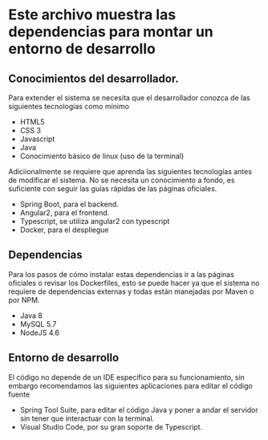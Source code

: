 # Este archivo muestra las dependencias para montar un entorno de desarrollo

## Conocimientos del desarrollador.

Para extender el sistema se necesita que el desarrollador conozca de las siguientes tecnologías como mínimo

 * HTML5
 * CSS 3
 * Javascript
 * Java
 * Conocimiento básico de linux (uso de la terminal)

Adiciionalmente se requiere que aprenda las siguientes tecnologías antes de modificar el sistema. No se necesita un conocimiento a fondo, es suficiente con seguir las guías rápidas de las páginas oficiales.

* Spring Boot, para el backend.
* Angular2, para el frontend.
* Typescript, se utiliza angular2 con typescript
* Docker, para el despliegue


## Dependencias

Para los pasos de cómo instalar estas dependencias ir a las páginas oficiales o revisar los Dockerfiles, esto se puede hacer ya que el sistema no requiere de dependencias externas y todas están manejadas por Maven o por NPM.

* Java 8
* MySQL 5.7
* NodeJS 4.6

## Entorno de desarrollo

El código no depende de un IDE específico para su funcionamiento, sin embargo recomendamos las siguientes aplicaciones para editar el código fuente

* Spring Tool Suite, para editar el código Java y poner a andar el servidor sin tener que interactuar con la terminal.
* Visual Studio Code, por su gran soporte de Typescript.
